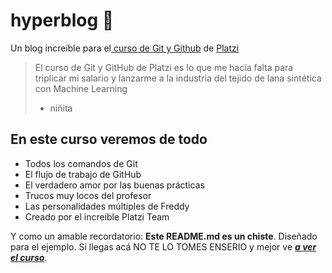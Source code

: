 # hyperblog 💚
Un blog increíble para el[ curso de Git y Github](https://platzi.com/cursos/git-github/ "curso de Git y GitHub") de [Platzi](https://platzi.com/ "Platzi")
> El curso de Git y GitHub de Platzi es lo que me hacía falta para triplicar mi salario y lanzarme a la industria del tejido de lana sintética  con Machine Learning
> - niñita

## En este curso veremos de todo
* Todos los comandos de Git
* El flujo de trabajo de GitHub
* El verdadero amor por las buenas prácticas
* Trucos muy locos del profesor
* Las personalidades múltiples de Freddy
* Creado por el increible Platzi Team

Y como un amable recordatorio: **Este README.md es un chiste**. Diseñado para el ejemplo. Si llegas acá NO TE LO TOMES ENSERIO y mejor ve [***a ver el curso***](https://platzi.com/cursos/git-github/ "a ver el curso").
